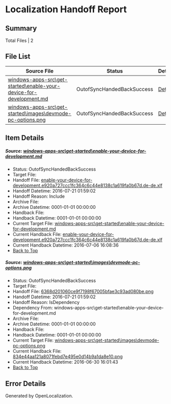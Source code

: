# <a name='report-top'></a> Localization Handoff Report

## Summary
 Total Files | 2

## File List
 Source File | Status | Details 
 ----------- | ------ | ------- 
 [windows-apps-src\get-started\enable-your-device-for-development.md](https://github.com/Microsoft/windows-apps/blob/a9eb6eefdeb5fd2c5444906c74130d676794e7fb/windows-apps-src/get-started/enable-your-device-for-development.md) | OutofSyncHandedBackSuccess | [Details](#587cee03b98c203f985399b852461cd678ef4f6d2311)
 [windows-apps-src\get-started\images\devmode-pc-options.png](https://github.com/Microsoft/windows-apps/blob/a9eb6eefdeb5fd2c5444906c74130d676794e7fb/windows-apps-src/get-started/images/devmode-pc-options.png) | OutofSyncHandedBackSuccess | [Details](#6368d201060ce9f7198f67005bfae3c93ad080be2341)

## Item Details
##### <a name='587cee03b98c203f985399b852461cd678ef4f6d2311'></a> Source: [windows-apps-src\get-started\enable-your-device-for-development.md](https://github.com/Microsoft/windows-apps/blob/a9eb6eefdeb5fd2c5444906c74130d676794e7fb/windows-apps-src/get-started/enable-your-device-for-development.md)
* Status: OutofSyncHandedBackSuccess
* Target File: 
* Handoff File: [enable-your-device-for-development.e920a727ccc1fc364c6c44e8138c1a619fa0b67d.de-de.xlf](https://github.com/Microsoft/WDG.handoff/blob/c2fb14f1bfcff21232865c6669573d8b5ccca2bb/ol-handoff/Microsoft/windows-apps.de-de/master/enable-your-device-for-development.e920a727ccc1fc364c6c44e8138c1a619fa0b67d.de-de.xlf)
* Handoff Datetime: 2016-07-21 01:59:02
* Handoff Reason: Include
* Archive File: 
* Archive Datetime: 0001-01-01 00:00:00
* Handback File: 
* Handback Datetime: 0001-01-01 00:00:00
* Current Target File: [windows-apps-src\get-started\enable-your-device-for-development.md](https://github.com/Microsoft/windows-apps.de-de/blob/7a3dc4d5efb7b5518f9623c0a3ebf46436d26e72/windows-apps-src/get-started/enable-your-device-for-development.md)
* Current Handback File: [enable-your-device-for-development.e920a727ccc1fc364c6c44e8138c1a619fa0b67d.de-de.xlf](https://github.com/Microsoft/WDG.handback/blob/b6880abfd65d38457dda3929c963d918f070774a/ol-handback/Microsoft/windows-apps.de-de/master/enable-your-device-for-development.e920a727ccc1fc364c6c44e8138c1a619fa0b67d.de-de.xlf)
* Current Handback Datetime: 2016-07-06 16:08:36
* [Back to Top](#report-top)

##### <a name='6368d201060ce9f7198f67005bfae3c93ad080be2341'></a> Source: [windows-apps-src\get-started\images\devmode-pc-options.png](https://github.com/Microsoft/windows-apps/blob/a9eb6eefdeb5fd2c5444906c74130d676794e7fb/windows-apps-src/get-started/images/devmode-pc-options.png)
* Status: OutofSyncHandedBackSuccess
* Target File: 
* Handoff File: [6368d201060ce9f7198f67005bfae3c93ad080be.png](https://github.com/Microsoft/WDG.handoff/blob/c2fb14f1bfcff21232865c6669573d8b5ccca2bb/ol-handoff/Microsoft/windows-apps.de-de/master/6368d201060ce9f7198f67005bfae3c93ad080be.png)
* Handoff Datetime: 2016-07-21 01:59:02
* Handoff Reason: IsDependency
* Dependency From: windows-apps-src\get-started\enable-your-device-for-development.md
* Archive File: 
* Archive Datetime: 0001-01-01 00:00:00
* Handback File: 
* Handback Datetime: 0001-01-01 00:00:00
* Current Target File: [windows-apps-src\get-started\images\devmode-pc-options.png](https://github.com/Microsoft/windows-apps.de-de/blob/00769f0027b16b5bd96e3cf6e0a22190fdd13b87/windows-apps-src/get-started/images/devmode-pc-options.png)
* Current Handback File: [834e44aa121a8071febd7e495e0d14b9a1da8e10.png](https://github.com/Microsoft/WDG.handback/blob/0ad1e8e3dad7ed3e70f2e3544b81806709ee15b6/ol-handback/Microsoft/windows-apps.de-de/master/834e44aa121a8071febd7e495e0d14b9a1da8e10.png)
* Current Handback Datetime: 2016-06-30 16:01:43
* [Back to Top](#report-top)


## Error Details

Generated by OpenLocalization.
